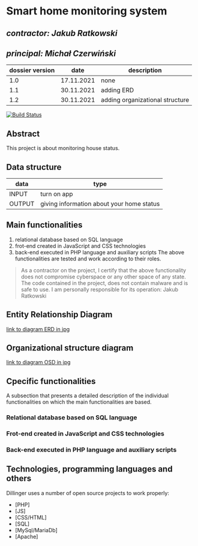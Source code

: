 # Smart home monitoring system


## _contractor: Jakub Ratkowski_
## _principal: Michał Czerwiński_


| dossier version | date | description |
| ------ | ------ | ------ |
| 1.0 | 17.11.2021 | none |
| 1.1 | 30.11.2021 | adding ERD |
| 1.2 | 30.11.2021 | adding organizational structure |

[![Build Status](https://travis-ci.org/joemccann/dillinger.svg?branch=master)](https://travis-ci.org/joemccann/dillinger)

## Abstract
This project is about monitoring house status.


## Data structure

| data | type |
| ------ | ------ |
| INPUT | turn on app |
| OUTPUT | giving information about your home status |

## Main functionalities

1. relational database based on SQL language
1. frot-end created in JavaScript and CSS technologies
1. back-end executed in PHP language and auxiliary scripts
The above functionalities are tested and work according to their roles.
> As a contractor on the project, I certify that the above functionality 
> does not compromise cyberspace or any other space of any state. 
> The code contained in the project, does not contain malware and is safe to use. 
> I am personally responsible for its operation: Jakub Ratkowski
> 
## Entity Relationship Diagram
[link to diagram ERD in jpg][erd]

## Organizational structure diagram
[link to diagram OSD in jpg][osd]

## Cpecific functionalities
A subsection that presents a detailed description of the individual functionalities on which the main functionalities are based.

### Relational database based on SQL language
### Frot-end created in JavaScript and CSS technologies
### Back-end executed in PHP language and auxiliary scripts
## Technologies, programming languages and others

Dillinger uses a number of open source projects to work properly:

- [PHP]
- [JS]
- [CSS/HTML]
- [SQL]
- [MySql/MariaDb]
- [Apache]



 [erd]: <https://github.com/Michal3456/3ai4/blob/main/14/sprites/project_diagram.png>

 [osd]: <https://github.com/Michal3456/3ai4/blob/main/14/sprites/orgchart.png>
